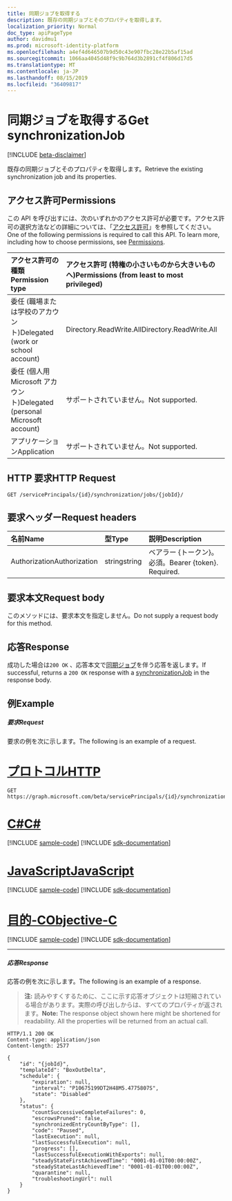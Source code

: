 ```yaml
---
title: 同期ジョブを取得する
description: 既存の同期ジョブとそのプロパティを取得します。
localization_priority: Normal
doc_type: apiPageType
author: davidmu1
ms.prod: microsoft-identity-platform
ms.openlocfilehash: a4ef4d646507b9d50c43e907fbc28e22b5af15ad
ms.sourcegitcommit: 1066aa4045d48f9c9b764d3b2891cf4f806d17d5
ms.translationtype: MT
ms.contentlocale: ja-JP
ms.lasthandoff: 08/15/2019
ms.locfileid: "36409817"
---
```

# <a name="get-synchronizationjob"></a><span data-ttu-id="741d8-103">同期ジョブを取得する</span><span class="sxs-lookup"><span data-stu-id="741d8-103">Get synchronizationJob</span></span>

[!INCLUDE [beta-disclaimer](../../includes/beta-disclaimer.md)]

<span data-ttu-id="741d8-104">既存の同期ジョブとそのプロパティを取得します。</span><span class="sxs-lookup"><span data-stu-id="741d8-104">Retrieve the existing synchronization job and its properties.</span></span>

## <a name="permissions"></a><span data-ttu-id="741d8-105">アクセス許可</span><span class="sxs-lookup"><span data-stu-id="741d8-105">Permissions</span></span>
<span data-ttu-id="741d8-p101">この API を呼び出すには、次のいずれかのアクセス許可が必要です。アクセス許可の選択方法などの詳細については、「[アクセス許可](/graph/permissions-reference)」を参照してください。</span><span class="sxs-lookup"><span data-stu-id="741d8-p101">One of the following permissions is required to call this API. To learn more, including how to choose permissions, see [Permissions](/graph/permissions-reference).</span></span>

|<span data-ttu-id="741d8-108">アクセス許可の種類</span><span class="sxs-lookup"><span data-stu-id="741d8-108">Permission type</span></span>                        | <span data-ttu-id="741d8-109">アクセス許可 (特権の小さいものから大きいものへ)</span><span class="sxs-lookup"><span data-stu-id="741d8-109">Permissions (from least to most privileged)</span></span>              |
|:--------------------------------------|:---------------------------------------------------------|
|<span data-ttu-id="741d8-110">委任 (職場または学校のアカウント)</span><span class="sxs-lookup"><span data-stu-id="741d8-110">Delegated (work or school account)</span></span>     |<span data-ttu-id="741d8-111">Directory.ReadWrite.All</span><span class="sxs-lookup"><span data-stu-id="741d8-111">Directory.ReadWrite.All</span></span>  |
|<span data-ttu-id="741d8-112">委任 (個人用 Microsoft アカウント)</span><span class="sxs-lookup"><span data-stu-id="741d8-112">Delegated (personal Microsoft account)</span></span> |<span data-ttu-id="741d8-113">サポートされていません。</span><span class="sxs-lookup"><span data-stu-id="741d8-113">Not supported.</span></span>  |
|<span data-ttu-id="741d8-114">アプリケーション</span><span class="sxs-lookup"><span data-stu-id="741d8-114">Application</span></span>                            |<span data-ttu-id="741d8-115">サポートされていません。</span><span class="sxs-lookup"><span data-stu-id="741d8-115">Not supported.</span></span> | 

## <a name="http-request"></a><span data-ttu-id="741d8-116">HTTP 要求</span><span class="sxs-lookup"><span data-stu-id="741d8-116">HTTP Request</span></span>
<!-- { "blockType": "ignored" } -->
```http
GET /servicePrincipals/{id}/synchronization/jobs/{jobId}/
```

## <a name="request-headers"></a><span data-ttu-id="741d8-117">要求ヘッダー</span><span class="sxs-lookup"><span data-stu-id="741d8-117">Request headers</span></span>

| <span data-ttu-id="741d8-118">名前</span><span class="sxs-lookup"><span data-stu-id="741d8-118">Name</span></span>           | <span data-ttu-id="741d8-119">型</span><span class="sxs-lookup"><span data-stu-id="741d8-119">Type</span></span>    | <span data-ttu-id="741d8-120">説明</span><span class="sxs-lookup"><span data-stu-id="741d8-120">Description</span></span>|
|:---------------|:--------|:-----------|
| <span data-ttu-id="741d8-121">Authorization</span><span class="sxs-lookup"><span data-stu-id="741d8-121">Authorization</span></span>  | <span data-ttu-id="741d8-122">string</span><span class="sxs-lookup"><span data-stu-id="741d8-122">string</span></span>  | <span data-ttu-id="741d8-p102">ベアラー {トークン}。必須。</span><span class="sxs-lookup"><span data-stu-id="741d8-p102">Bearer {token}. Required.</span></span> |

## <a name="request-body"></a><span data-ttu-id="741d8-125">要求本文</span><span class="sxs-lookup"><span data-stu-id="741d8-125">Request body</span></span>

<span data-ttu-id="741d8-126">このメソッドには、要求本文を指定しません。</span><span class="sxs-lookup"><span data-stu-id="741d8-126">Do not supply a request body for this method.</span></span>

## <a name="response"></a><span data-ttu-id="741d8-127">応答</span><span class="sxs-lookup"><span data-stu-id="741d8-127">Response</span></span>

<span data-ttu-id="741d8-128">成功した場合は`200 OK` 、応答本文で[同期ジョブ](../resources/synchronization-synchronizationjob.md)を伴う応答を返します。</span><span class="sxs-lookup"><span data-stu-id="741d8-128">If successful, returns a `200 OK` response with a [synchronizationJob](../resources/synchronization-synchronizationjob.md) in the response body.</span></span>

## <a name="example"></a><span data-ttu-id="741d8-129">例</span><span class="sxs-lookup"><span data-stu-id="741d8-129">Example</span></span>

##### <a name="request"></a><span data-ttu-id="741d8-130">要求</span><span class="sxs-lookup"><span data-stu-id="741d8-130">Request</span></span>
<span data-ttu-id="741d8-131">要求の例を次に示します。</span><span class="sxs-lookup"><span data-stu-id="741d8-131">The following is an example of a request.</span></span>

# <a name="httptabhttp"></a>[<span data-ttu-id="741d8-132">プロトコル</span><span class="sxs-lookup"><span data-stu-id="741d8-132">HTTP</span></span>](#tab/http)
<!-- {
  "blockType": "request",
  "name": "get_synchronizationjob"
}-->
```http
GET https://graph.microsoft.com/beta/servicePrincipals/{id}/synchronization/jobs/{jobId}/
```
# <a name="ctabcsharp"></a>[<span data-ttu-id="741d8-133">C#</span><span class="sxs-lookup"><span data-stu-id="741d8-133">C#</span></span>](#tab/csharp)
[!INCLUDE [sample-code](../includes/snippets/csharp/get-synchronizationjob-csharp-snippets.md)]
[!INCLUDE [sdk-documentation](../includes/snippets/snippets-sdk-documentation-link.md)]

# <a name="javascripttabjavascript"></a>[<span data-ttu-id="741d8-134">JavaScript</span><span class="sxs-lookup"><span data-stu-id="741d8-134">JavaScript</span></span>](#tab/javascript)
[!INCLUDE [sample-code](../includes/snippets/javascript/get-synchronizationjob-javascript-snippets.md)]
[!INCLUDE [sdk-documentation](../includes/snippets/snippets-sdk-documentation-link.md)]

# <a name="objective-ctabobjc"></a>[<span data-ttu-id="741d8-135">目的-C</span><span class="sxs-lookup"><span data-stu-id="741d8-135">Objective-C</span></span>](#tab/objc)
[!INCLUDE [sample-code](../includes/snippets/objc/get-synchronizationjob-objc-snippets.md)]
[!INCLUDE [sdk-documentation](../includes/snippets/snippets-sdk-documentation-link.md)]

---


##### <a name="response"></a><span data-ttu-id="741d8-136">応答</span><span class="sxs-lookup"><span data-stu-id="741d8-136">Response</span></span>
<span data-ttu-id="741d8-137">応答の例を次に示します。</span><span class="sxs-lookup"><span data-stu-id="741d8-137">The following is an example of a response.</span></span> 

><span data-ttu-id="741d8-p103">**注:** 読みやすくするために、ここに示す応答オブジェクトは短縮されている場合があります。実際の呼び出しからは、すべてのプロパティが返されます。</span><span class="sxs-lookup"><span data-stu-id="741d8-p103">**Note:** The response object shown here might be shortened for readability. All the properties will be returned from an actual call.</span></span>

<!-- {
  "blockType": "response",
  "truncated": true,
  "@odata.type": "microsoft.graph.synchronizationJob"
} -->
```http
HTTP/1.1 200 OK
Content-type: application/json
Content-length: 2577

{
    "id": "{jobId}",
    "templateId": "BoxOutDelta",
    "schedule": {
        "expiration": null,
        "interval": "P10675199DT2H48M5.4775807S",
        "state": "Disabled"
    },
    "status": {
        "countSuccessiveCompleteFailures": 0,
        "escrowsPruned": false,
        "synchronizedEntryCountByType": [],
        "code": "Paused",
        "lastExecution": null,
        "lastSuccessfulExecution": null,
        "progress": [],
        "lastSuccessfulExecutionWithExports": null,
        "steadyStateFirstAchievedTime": "0001-01-01T00:00:00Z",
        "steadyStateLastAchievedTime": "0001-01-01T00:00:00Z",
        "quarantine": null,
        "troubleshootingUrl": null
    }
}
```

<!-- uuid: 8fcb5dbc-d5aa-4681-8e31-b001d5168d79
2015-10-25 14:57:30 UTC -->
<!--
{
  "type": "#page.annotation",
  "description": "Get synchronizationJob",
  "keywords": "",
  "section": "documentation",
  "tocPath": "",
  "suppressions": [
  ]
}
-->
